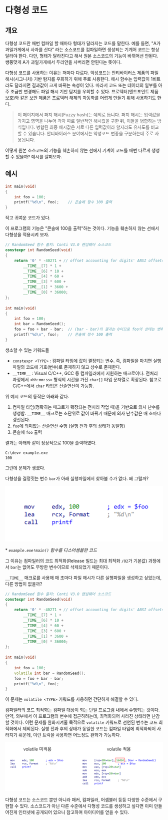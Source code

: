 # 다형성 코드

## 개요

다형성 코드란 매번 컴파일 할 때마다 형태가 달라지는 코드를 말한다. 예를 들면, "A가 과일가게에서 사과를 산다" 라는 소스코드를 컴파일하면 생성되는 기계어 코드는 항상 달라야 한다. 다만, 형태가 달라진다고 해서 원본 소스코드의 기능이 바뀌어선 안된다. 쌩뚱맞게 A가 과일가게에서 두리안을 사버리면 안된다는 뜻이다. 

다형성 코드를 사용하는 이유는 저마다 다르다. 악성코드는 안티바이러스 제품의 파일 해시(시그니처) 기반 탐지를 우회하기 위해 주로 사용한다. 해시 함수는 입력값이 1비트라도 달라지면 결과값이 크게 바뀌는 속성이 있다. 따라서 코드 또는 데이터의 일부를 아주 조금만 변경해도 파일 해시 기반 탐지를 우회할 수 있다. 프로텍터(엔드포인트 제품 보호)와 같은 보안 제품은 프로텍터 해제의 자동화를 어렵게 만들기 위해 사용하기도 한다.

> 이 페이지에서 퍼지 해시(Fuzzy hash)는 예외로 둡니다. 퍼지 해시는 입력값을 가지고 영역을 나누어 각자 따로 일반적인 해시값을 구한 뒤, 이들을 병합하는 방식입니다. 병합된 최종 해시값은 서로 다른 입력값이라 할지라도 유사도를 비교할 수 있습니다. 안티바이러스 분야에서는 악성코드 변종을 구분하는데 주로 사용됩니다.

어떻게 원본 소스코드의 기능을 훼손하지 않는 선에서 기계어 코드를 매번 다르게 생성할 수 있을까? 예시를 살펴보자.

## 예시

```cpp
int main(void)
{
	int foo = 100;
	printf("%d\n", foo);    // 콘솔에 정수 100 출력
}
```

작고 귀여운 코드가 있다.

이 프로그램의 기능은 "콘솔에 100을 출력"하는 것이다. 기능을 훼손하지 않는 선에서 다형성을 적용시켜 보자.

```cpp
// RandomSeed 함수 출처: Conti V3.0 랜섬웨어 소스코드
constexpr int RandomSeed(void)
{
	return '0' * -40271 + // offset accounting for digits' ANSI offsets
		__TIME__[7] * 1 +
		__TIME__[6] * 10 +
		__TIME__[4] * 60 +
		__TIME__[3] * 600 +
		__TIME__[1] * 3600 +
		__TIME__[0] * 36000;
};

int main(void)
{
	int foo = 100;
	int bar = RandomSeed();
	foo = foo + bar - bar;  // (bar - bar)의 결과는 0이므로 foo의 상태는 변화 없음
	printf("%d\n", foo);    // 콘솔에 정수 100 출력
}
```

생소할 수 있는 키워드들

- `constexpr <TYPE>` : 컴파일 타임에 값이 결정되는 변수. 즉, 컴파일을 마치면 실행파일의 코드에 기호(변수)로 존재하지 않고 상수로 존재한다.
- `__TIME__` : Visual C/C++, GCC 등 컴파일러에서 지원하는 매크로이다. 전처리 과정에서 `<hh:mm:ss>` 형식의 시간을 가진 `char[]` 타입 문자열로 확장된다. 참고로 C/C++에서 `char` 타입은 산술연산이 가능함.

위 예시 코드의 동작은 아래와 같다.

1. 컴파일 타임(정확히는 매크로가 확장되는 전처리 작업 때)을 기반으로 의사 난수를 생성함. `__TIME__` 매크로는 초단위로 값이 바뀌기 때문에 의사 난수값은 매 초마다 갱신된다.
2. `foo`에 의미없는 산술연산 수행 \(실행 전과 후의 상태가 동일함\)
3. 콘솔에 `foo` 출력

결과는 아래와 같이 정상적으로 100을 출력하였다.

```
C:\dev> example.exe
100
```

그런데 문제가 생겼다. 

다형성을 결정짓는 변수 `bar`가 아래 실행파일에서 찾아볼 수가 없다. 왜 그럴까? 

![](<../.gitbook/assets/polymorphic-code-ex01.png>)

\* *`example.exe!main()` 함수를 디스어셈블한 코드*

그 이유는 컴파일러의 코드 최적화\(Release 빌드는 최대 최적화 `/O2`가 기본값\) 과정에서 `bar`는 없어도 무방한 변수이므로 삭제되었기 때문이다. 

`__TIME__` 매크로를 사용해 매 초마다 파일 해시가 다른 실행파일을 생성하고 싶었는데, 다른 방법이 없을까?

```cpp
// RandomSeed 함수 출처: Conti V3.0 랜섬웨어 소스코드
constexpr int RandomSeed(void)
{
	return '0' * -40271 + // offset accounting for digits' ANSI offsets
		__TIME__[7] * 1 +
		__TIME__[6] * 10 +
		__TIME__[4] * 60 +
		__TIME__[3] * 600 +
		__TIME__[1] * 3600 +
		__TIME__[0] * 36000;
};

int main(void)
{
	int foo = 100;
	volatile int bar = RandomSeed();
	foo = foo + bar - bar;
	printf("%d\n", foo);
}
```

이 문제는 `volatile <TYPE>` 키워드를 사용하면 간단하게 해결할 수 있다. 

컴파일러의 코드 최적화는 컴파일 대상이 되는 단일 프로그램 내에서 수행되는 것이다. 만약, 외부에서 이 프로그램의 변수에 접근하려는데, 최적화되어 사라진 상태라면 난감할 것이다. 이런 문제를 완화시켜줄 목적으로 `volatile` 키워드로 선언된 변수는 코드 최적화에서 제외된다. 실행 전과 후의 상태가 동일한 코드는 컴파일 타임에 최적화되어 사라지기 쉬운데, 이런 트릭을 사용하면 어느정도 완화가 가능하다.

![](<../.gitbook/assets/polymorphic-code-ex02.png>)

다형성 코드는 소스코드 뿐만 아니라 패커, 컴파일러, 어셈블러 등등 다양한 수준에서 구현할 수 있다. 소스코드가 아닌 다른 수준에서 다형성 코드를 생성하고 싶다면 이미 만들어진게 인터넷에 공개되어 있으니 참고하여 아이디어를 얻을 수 있다.
